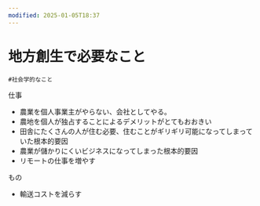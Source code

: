 ```yaml
---
modified: 2025-01-05T18:37
---
```

# 地方創生で必要なこと

`#社会学的なこと`

仕事

- 農業を個人事業主がやらない、会社としてやる。  
- 農地を個人が独占することによるデメリットがとてもおおきい  
- 田舎にたくさんの人が住む必要、住むことがギリギリ可能になってしまっていた根本的要因  
- 農業が儲かりにくいビジネスになってしまった根本的要因  
- リモートの仕事を増やす  

もの

- 輸送コストを減らす
